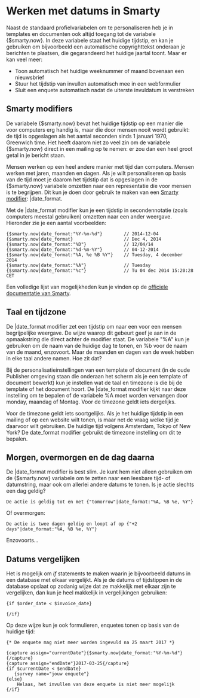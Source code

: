 # Werken met datums in Smarty

Naast de standaard profielvariabelen om te personaliseren heb je in templates
en documenten ook altijd toegang tot de variabele {$smarty.now}. In deze variabele
staat het huidige tijdstip, en kan je gebruiken om bijvoorbeeld een automatische 
copyrighttekst onderaan je berichten te plaatsen, die gegarandeerd het huidige 
jaartal toont. Maar er kan veel meer:

* Toon automatisch het huidige weeknummer of maand bovenaan een nieuwsbrief
* Stuur het tijdstip van invullen automatisch mee in een webformulier
* Sluit een enquete automatisch nadat de uiterste invuldatum is verstreken


## Smarty modifiers

De variabele {$smarty.now} bevat het huidige tijdstip op een manier die voor
computers erg handig is, maar die door mensen nooit wordt gebruikt: de tijd
is opgeslagen als het aantal seconden sinds 1 januari 1970, Greenwich time. 
Het heeft daarom niet zo veel zin om de variabele {$smarty.now} direct in een 
mailing op te nemen: er zou dan een heel groot getal in je bericht staan.

Mensen werken op een heel andere manier met tijd dan computers. Mensen werken
met jaren, maanden en dagen. Als je wilt personaliseren op basis van de tijd
moet je daarom het tijdstip dat is opgeslagen in de {$smarty.now} variabele
omzetten naar een representatie die voor mensen is te begrijpen. Dit kun je
doen door gebruik te maken van een [Smarty modifier](personalization-modifiers):
|date_format.

Met de |date_format modifier kun je een tijdstip in secondennotatie (zoals
computers meestal gebruiken) omzetten naar een ander weergave. Hieronder zie
je een aantal voorbeelden: 

    {$smarty.now|date_format:"%Y-%m-%d"}        // 2014-12-04
    {$smarty.now|date_format}                   // Dec 4, 2014
    {$smarty.now|date_format:"%D"}              // 12/04/14
    {$smarty.now|date_format:"%d-%m-%Y"}        // 04-12-2014
    {$smarty.now|date_format:"%A, %e %B %Y"}    // Tuesday, 4 december 2014
    {$smarty.now|date_format:"%A"}              // Tuesday
    {$smarty.now|date_format:"%c"}              // Tu 04 dec 2014 15:20:28 CET

Een volledige lijst van mogelijkheden kun je vinden op de [officiele
documentatie van Smarty](http://www.smarty.net/docsv2/en/language.modifier.date.format.tpl).


## Taal en tijdzone

De |date_format modifier zet een tijdstip om naar een voor een mensen begrijpelijke
weergave. De wijze waarop dit gebeurt geef je aan in de opmaakstring die direct
achter de modifier staat. De variabele "%A" kun je gebruiken om de naam van 
de huidige dag te tonen, en %b voor de naam van de maand, enzovoort. Maar
de maanden en dagen van de week hebben in elke taal andere namen. Hoe zit dat?

Bij de personalisatieinstellingen van een template of document (in de oude Publisher
omgeving staan die onderaan het scherm als je een template of document bewerkt)
kun je instellen wat de taal en timezone is die bij de template of het document
hoort. De |date_format modifier kijkt naar deze instelling om te bepalen of
de variabele %A moet worden vervangen door monday, maandag of Montag. Voor de
timezone geldt iets dergelijks. 

Voor de timezone geldt iets soortgelijks. Als je het huidige tijdstip in een mailing
of op een website wilt tonen, is maar net de vraag welke tijd je daarvoor wilt 
gebruiken. De huidige tijd volgens Amsterdam, Tokyo of New York? De date_format
modifier gebruikt de timezone instelling om dit te bepalen.


## Morgen, overmorgen en de dag daarna

De |date_format modifier is best slim. Je kunt hem niet alleen gebruiken om de
{$smarty.now} variabele om te zetten naar een leesbare tijd- of datumstring, 
maar ook om allerlei andere datums te tonen. Is je actie slechts een dag geldig?

    De actie is geldig tot en met {"tomorrow"|date_format:"%A, %B %e, %Y"}

Of overmorgen:

    De actie is twee dagen geldig en loopt af op {"+2 days"|date_format:"%A, %B %e, %Y"}

Enzovoorts...


## Datums vergelijken

Het is mogelijk om *if* statements te maken waarin je bijvoorbeeld datums in
een database met elkaar vergelijkt. Als je de datums of tijdstippen in de database
opslaat op zodanig wijze dat ze makkelijk met elkaar zijn te vergelijken, dan
kun je heel makkelijk in vergelijkingen gebruiken:

    {if $order_date < $invoice_date}
    
    {/if}

Op deze wijze kun je ook formulieren, enquetes tonen op basis van de
huidige tijd:

    {* De enquete mag niet meer worden ingevuld na 25 maart 2017 *}

    {capture assign="currentDate"}{$smarty.now|date_format:"%Y-%m-%d"}{/capture}
    {capture assign="endDate"}2017-03-25{/capture}
    {if $currentDate < $endDate}
       {survey name="jouw enquete"}
    {else}
        Helaas, het invullen van deze enquete is niet meer mogelijk 
    {/if}
